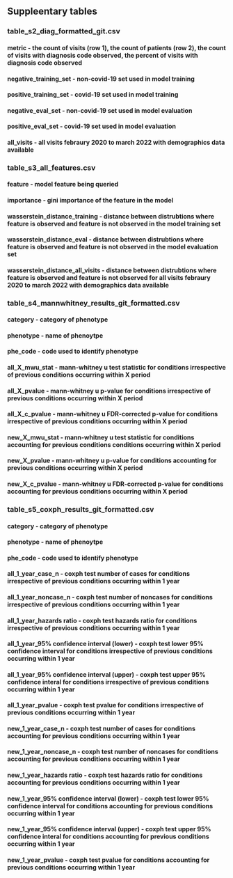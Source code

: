 ## Suppleentary tables
### table_s2_diag_formatted_git.csv	
#### metric - the count of visits (row 1), the count of patients (row 2), the count of visits with diagnosis code observed, the percent of visits with diagnosis code observed 
#### negative_training_set - non-covid-19 set used in model training
#### positive_training_set - covid-19 set used in model training
#### negative_eval_set - non-covid-19 set used in model evaluation
#### positive_eval_set - covid-19 set used in model evaluation
#### all_visits - all visits febraury 2020 to march 2022 with demographics data available
###
### table_s3_all_features.csv
#### feature - model feature being queried
#### importance - gini importance of the feature in the model
#### wasserstein_distance_training - distance between distrubtions where feature is observed and feature is not observed in the model training set
#### wasserstein_distance_eval - distance between distrubtions where feature is observed and feature is not observed in the model evaluation set
#### wasserstein_distance_all_visits - distance between distrubtions where feature is observed and feature is not observed for all visits febraury 2020 to march 2022 with demographics data available
###
### table_s4_mannwhitney_results_git_formatted.csv
#### category - category of phenotype
#### phenotype - name of phenoytpe
#### phe_code - code used to identify phenotype
#### all_X_mwu_stat - mann-whitney u test statistic for conditions irrespective of previous conditions occurring within X period
#### all_X_pvalue - mann-whitney u p-value for conditions irrespective of previous conditions occurring within X period
#### all_X_c_pvalue - mann-whitney u FDR-corrected p-value for conditions irrespective of previous conditions occurring within X period
#### new_X_mwu_stat - mann-whitney u test statistic for conditions accounting for previous conditions conditions occurring within X period
#### new_X_pvalue - mann-whitney u p-value for conditions accounting for previous conditions occurring within X period
#### new_X_c_pvalue - mann-whitney u FDR-corrected p-value for conditions accounting for previous conditions occurring within X period
###
### table_s5_coxph_results_git_formatted.csv 
#### category - category of phenotype
#### phenotype - name of phenoytpe
#### phe_code - code used to identify phenotype
#### all_1_year_case_n - coxph test number of cases for conditions irrespective of previous conditions occurring within 1 year
#### all_1_year_noncase_n - coxph test number of noncases for conditions irrespective of previous conditions occurring within 1 year
#### all_1_year_hazards ratio - coxph test hazards ratio for conditions irrespective of previous conditions occurring within 1 year
#### all_1_year_95% confidence interval (lower) - coxph test lower 95% confidence interval for conditions irrespective of previous conditions occurring within 1 year
#### all_1_year_95% confidence interval (upper) - coxph test upper 95% confidence interal for conditions irrespective of previous conditions occurring within 1 year
#### all_1_year_pvalue - coxph test pvalue for conditions irrespective of previous conditions occurring within 1 year
#### new_1_year_case_n - coxph test number of cases for conditions accounting for previous conditions occurring within 1 year
#### new_1_year_noncase_n - coxph test number of noncases for conditions accounting for previous conditions occurring within 1 year
#### new_1_year_hazards ratio - coxph test hazards ratio for conditions accounting for previous conditions occurring within 1 year
#### new_1_year_95% confidence interval (lower) - coxph test lower 95% confidence interval for conditions accounting for previous conditions occurring within 1 year
#### new_1_year_95% confidence interval (upper) - coxph test upper 95% confidence interal for conditions accounting for previous conditions occurring within 1 year
#### new_1_year_pvalue - coxph test pvalue for conditions accounting for previous conditions occurring within 1 year

